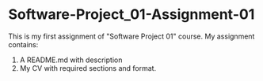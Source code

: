# Software-Project_01-Assignment-01

This is my first assignment of "Software Project 01" course.
My assignment contains:
1. A README.md with description
2. My CV with required sections and format.
 
